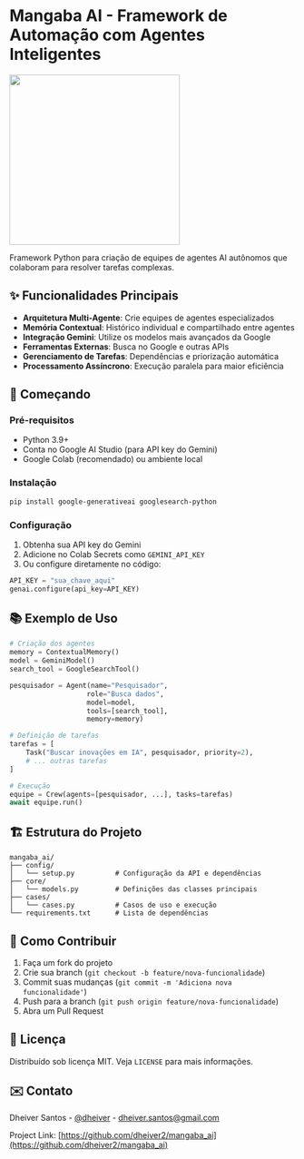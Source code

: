 # Mangaba AI - Framework de Automação com Agentes Inteligentes

<img src="https://github.com/dheiver2/mangaba_ai/blob/main/img.png" width="300">

Framework Python para criação de equipes de agentes AI autônomos que colaboram para resolver tarefas complexas.

## ✨ Funcionalidades Principais

- **Arquitetura Multi-Agente**: Crie equipes de agentes especializados
- **Memória Contextual**: Histórico individual e compartilhado entre agentes
- **Integração Gemini**: Utilize os modelos mais avançados da Google
- **Ferramentas Externas**: Busca no Google e outras APIs
- **Gerenciamento de Tarefas**: Dependências e priorização automática
- **Processamento Assíncrono**: Execução paralela para maior eficiência

## 🚀 Começando

### Pré-requisitos
- Python 3.9+
- Conta no Google AI Studio (para API key do Gemini)
- Google Colab (recomendado) ou ambiente local

### Instalação
```bash
pip install google-generativeai googlesearch-python
```

### Configuração
1. Obtenha sua API key do Gemini
2. Adicione no Colab Secrets como `GEMINI_API_KEY`
3. Ou configure diretamente no código:
```python
API_KEY = "sua_chave_aqui"
genai.configure(api_key=API_KEY)
```

## 📚 Exemplo de Uso

```python
# Criação dos agentes
memory = ContextualMemory()
model = GeminiModel()
search_tool = GoogleSearchTool()

pesquisador = Agent(name="Pesquisador", 
                   role="Busca dados", 
                   model=model, 
                   tools=[search_tool], 
                   memory=memory)

# Definição de tarefas
tarefas = [
    Task("Buscar inovações em IA", pesquisador, priority=2),
    # ... outras tarefas
]

# Execução
equipe = Crew(agents=[pesquisador, ...], tasks=tarefas)
await equipe.run()
```

## 🏗 Estrutura do Projeto

```
mangaba_ai/
├── config/
│   └── setup.py          # Configuração da API e dependências
├── core/
│   └── models.py         # Definições das classes principais
├── cases/
│   └── cases.py          # Casos de uso e execução
└── requirements.txt      # Lista de dependências
```

## 🤝 Como Contribuir

1. Faça um fork do projeto
2. Crie sua branch (`git checkout -b feature/nova-funcionalidade`)
3. Commit suas mudanças (`git commit -m 'Adiciona nova funcionalidade'`)
4. Push para a branch (`git push origin feature/nova-funcionalidade`)
5. Abra um Pull Request

## 📄 Licença

Distribuído sob licença MIT. Veja `LICENSE` para mais informações.

## ✉️ Contato

Dheiver Santos - [@dheiver](https://github.com/dheiver2) - dheiver.santos@gmail.com

Project Link: [https://github.com/dheiver2/mangaba_ai](https://github.com/dheiver2/mangaba_ai)
```
